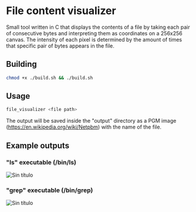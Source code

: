 # File content visualizer

Small tool written in C that displays the contents of a file by taking each pair of consecutive bytes and interpreting them as coordinates on a 256x256 canvas. The intensity of each pixel is determined by the amount of times that specific pair of bytes appears in the file.

## Building

```bash
chmod +x ./build.sh && ./build.sh
```

## Usage

```bash
file_visualizer <file path>
```

The output will be saved inside the "output" directory as a PGM image (https://en.wikipedia.org/wiki/Netpbm) with the name of the file.

## Example outputs

### "ls" executable (/bin/ls)
![Sin título](https://github.com/RenzoRomeo/file_visualizer/assets/46039237/d57feac4-4d31-440e-abe1-66df0273d2dd)


### "grep" executable (/bin/grep)
![Sin título](https://github.com/RenzoRomeo/file_visualizer/assets/46039237/e2b8c6c1-f7fd-4b23-b59a-8d7fe71cbe1f)
